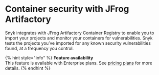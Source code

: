 # Container security with JFrog Artifactory

Snyk integrates with JFrog Artifactory Container Registry to enable you to import your projects and monitor your containers for vulnerabilities. Snyk tests the projects you’ve imported for any known security vulnerabilities found, at a frequency you control.

{% hint style="info" %}
**Feature availability**  
This feature is available with Enterprise plans. See [pricing plans](https://snyk.io/plans/) for more details.
{% endhint %}


